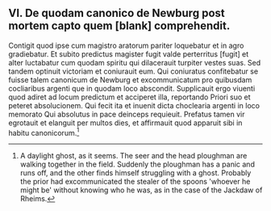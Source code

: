 
## VI. De quodam canonico de Newburg post mortem capto quem \[blank\] comprehendit.

Contigit quod ipse cum magistro aratorum pariter loquebatur et in
agro gradiebatur. Et subito predictus magister fugit valde perterritus
\[fugit\] et alter luctabatur cum quodam spiritu qui dilacerauit turpiter
vestes suas. Sed tandem optinuit victoriam et coniurauit eum. Qui
coniuratus confitebatur se fuisse talem canonicum de Newburg et excommunicatum pro quibusdam cocliaribus argenti que in quodam loco abscondit. Supplicauit ergo viuenti quod adiret ad locum predictum et acciperet
illa, reportando Priori suo et peteret absolucionem. Qui fecit ita et
inuenit dicta choclearia argenti in loco memorato Qui absolutus in pace
deinceps requieuit. Prefatus tamen vir egrotauit et elanguit per multos
dies, et affirmauit quod apparuit sibi in habitu canonicorum.[^1]


[^1]: A daylight ghost, as it seems. The seer and the head ploughman are walking together in the field. Suddenly the ploughman has a panic and runs off, and the other finds himself struggling with a ghost. Probably the prior had excommunicated the stealer of the spoons 'whoever he might be' without knowing who he was, as in the case of the Jackdaw of Rheims.